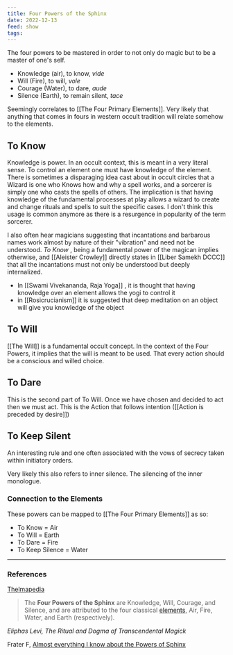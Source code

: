 ```yaml
---
title: Four Powers of the Sphinx
date: 2022-12-13
feed: show
tags:
---
```

The four powers to be mastered in order to not only do magic but to be a master of one's self.

- Knowledge (air), to know, *vide*
- Will (Fire), to will, *vole*
- Courage (Water), to dare, *aude*
- Silence (Earth), to remain silent, *tace*

Seemingly correlates to [[The Four Primary Elements]]. Very likely that anything that comes in fours in western occult tradition will relate somehow to the elements. 

## To Know
Knowledge is power. In an occult context, this is meant in a very literal sense. To control an element one must have knowledge of the element. There is sometimes a disparaging idea cast about in occult circles that a Wizard is one who Knows how and why a spell works, and a sorcerer is simply one who casts the spells of others. The implication is that having knowledge of the fundamental processes at play allows a wizard to create and change rituals and spells to suit the specific cases. I don't think this usage is common anymore as there is a resurgence in popularity of the term sorcerer. 

I also often hear magicians suggesting that incantations and barbarous names work almost by nature of their "vibration" and need not be understood. *To Know* , being a fundamental power of the magican implies otherwise, and [[Aleister Crowley]] directly states in [[Liber Samekh DCCC]] that all the incantations must not only be understood but deeply internalized.

- In [[Swami Vivekananda, Raja Yoga]] , it is thought that having knowledge over an element allows the yogi to control it
- in [[Rosicrucianism]] it is suggested that deep meditation on an object will give you knowledge of the object

## To Will
[[The Will]] is a fundamental occult concept. In the context of the Four Powers, it implies that the will is meant to be used. That every action should be a conscious and willed choice.

## To Dare
This is the second part of To Will. Once we have chosen and decided to act then we must act. This is the Action that follows intention ([[Action is preceded by desire]]) 

## To Keep Silent
An interesting rule and one often associated with the vows of secrecy taken within initiatory orders. 

Very likely this also refers to inner silence. The silencing of the inner monologue.

### Connection to the Elements
These powers can be mapped to [[The Four Primary Elements]] as so:
- To Know = Air
- To Will = Earth
- To Dare = Fire
- To Keep Silence = Water
___
### References
[Thelmapedia](http://www.thelemapedia.org/index.php/Four_Powers_of_the_Sphinx)
>The **Four Powers of the Sphinx** are Knowledge, Will, Courage, and Silence, and are attributed to the four classical [elements](http://www.thelemapedia.org/index.php/Elements "Elements"), Air, Fire, Water, and Earth (respectively).

*Eliphas Levi, The Ritual and Dogma of Transcendental Magick*

Frater F, [Almost everything I know about the Powers of Sphinx](https://f418.medium.com/almost-everything-i-know-about-the-powers-of-sphinx-77e269062690)